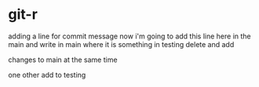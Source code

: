# git-r
adding a line for commit message
now i'm going to add this line here in the main
and write in main where it is something in testing delete and add

changes to main at the same time

one other add to testing

